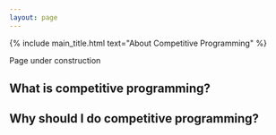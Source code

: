 ```yaml
---
layout: page
---
```


{% include main_title.html text="About Competitive Programming" %}

Page under construction

## What is competitive programming?

## Why should I do competitive programming?
